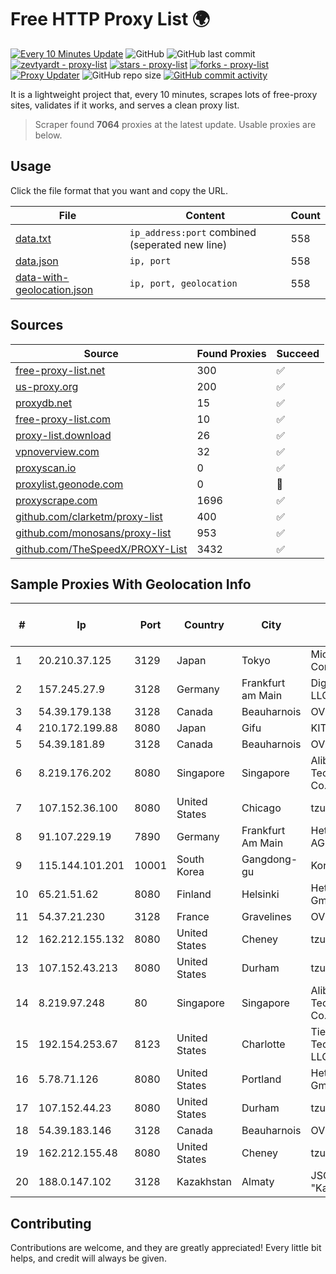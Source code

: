 
# Free HTTP Proxy List 🌍

[![Every 10 Minutes Update](https://github.com/mertguvencli/http-proxy-list/actions/workflows/main.yml/badge.svg?branch=main)](https://github.com/mertguvencli/http-proxy-list/actions/workflows/main.yml)
![GitHub](https://img.shields.io/github/license/mertguvencli/http-proxy-list)
![GitHub last commit](https://img.shields.io/github/last-commit/mertguvencli/http-proxy-list)
[![zevtyardt - proxy-list](https://img.shields.io/static/v1?label=zevtyardt&message=proxy-list&color=blue&logo=github)](https://github.com/zevtyardt/proxy-list "Go to GitHub repo")
[![stars - proxy-list](https://img.shields.io/github/stars/zevtyardt/proxy-list?style=social)](https://github.com/zevtyardt/proxy-list)
[![forks - proxy-list](https://img.shields.io/github/forks/zevtyardt/proxy-list?style=social)](https://github.com/zevtyardt/proxy-list)
[![Proxy Updater](https://github.com/zevtyardt/proxy-list/workflows/Proxy%20Updater/badge.svg)](https://github.com/zevtyardt/proxy-list/actions?query=workflow:"Proxy+Updater")
![GitHub repo size](https://img.shields.io/github/repo-size/zevtyardt/proxy-list)
[![GitHub commit activity](https://img.shields.io/github/commit-activity/m/zevtyardt/proxy-list?logo=commits)](https://github.com/zevtyardt/proxy-list/commits/main)

It is a lightweight project that, every 10 minutes, scrapes lots of free-proxy sites, validates if it works, and serves a clean proxy list.

> Scraper found **7064** proxies at the latest update. Usable proxies are below.

## Usage

Click the file format that you want and copy the URL.

|File|Content|Count|
|----|-------|-----|
|[data.txt](https://raw.githubusercontent.com/mertguvencli/http-proxy-list/main/proxy-list/data.txt)|`ip_address:port` combined (seperated new line)|558|
|[data.json](https://raw.githubusercontent.com/mertguvencli/http-proxy-list/main/proxy-list/data.json)|`ip, port`|558|
|[data-with-geolocation.json](https://raw.githubusercontent.com/mertguvencli/http-proxy-list/main/proxy-list/data-with-geolocation.json)|`ip, port, geolocation`|558|

## Sources

|Source|Found Proxies|Succeed|
|------|-------------|-------|
|[free-proxy-list.net](https://free-proxy-list.net)|300|✅|
|[us-proxy.org](https://www.us-proxy.org)|200|✅|
|[proxydb.net](http://proxydb.net)|15|✅|
|[free-proxy-list.com](https://free-proxy-list.com/?page=&port=&type%5B%5D=http&type%5B%5D=https&up_time=0&search=Search)|10|✅|
|[proxy-list.download](https://www.proxy-list.download/HTTP)|26|✅|
|[vpnoverview.com](https://vpnoverview.com/privacy/anonymous-browsing/free-proxy-servers)|32|✅|
|[proxyscan.io](https://www.proxyscan.io)|0|✅|
|[proxylist.geonode.com](https://proxylist.geonode.com/api/proxy-list?limit=300&page=1&sort_by=lastChecked&sort_type=desc&protocols=http,https)|0|🚫|
|[proxyscrape.com](https://api.proxyscrape.com/v2/?request=displayproxies&protocol=http&timeout=10000&country=all&ssl=all&anonymity=all)|1696|✅|
|[github.com/clarketm/proxy-list](https://raw.githubusercontent.com/clarketm/proxy-list/master/proxy-list-raw.txt)|400|✅|
|[github.com/monosans/proxy-list](https://raw.githubusercontent.com/monosans/proxy-list/main/proxies/http.txt)|953|✅|
|[github.com/TheSpeedX/PROXY-List](https://raw.githubusercontent.com/TheSpeedX/PROXY-List/master/http.txt)|3432|✅|


## Sample Proxies With Geolocation Info

|#|Ip|Port|Country|City|Internet Service Provider|
|-|--|----|-------|----|-------------------------|
|1|20.210.37.125|3129|Japan|Tokyo|Microsoft Corporation|
|2|157.245.27.9|3128|Germany|Frankfurt am Main|DigitalOcean, LLC|
|3|54.39.179.138|3128|Canada|Beauharnois|OVH SAS|
|4|210.172.199.88|8080|Japan|Gifu|KITAGATA|
|5|54.39.181.89|3128|Canada|Beauharnois|OVH SAS|
|6|8.219.176.202|8080|Singapore|Singapore|Alibaba (US) Technology Co., Ltd.|
|7|107.152.36.100|8080|United States|Chicago|tzulo, inc.|
|8|91.107.229.19|7890|Germany|Frankfurt Am Main|Hetzner Online AG|
|9|115.144.101.201|10001|South Korea|Gangdong-gu|Korea Telecom|
|10|65.21.51.62|8080|Finland|Helsinki|Hetzner Online GmbH|
|11|54.37.21.230|3128|France|Gravelines|OVH SAS|
|12|162.212.155.132|8080|United States|Cheney|tzulo, inc.|
|13|107.152.43.213|8080|United States|Durham|tzulo, inc.|
|14|8.219.97.248|80|Singapore|Singapore|Alibaba (US) Technology Co., Ltd.|
|15|192.154.253.67|8123|United States|Charlotte|Tier.Net Technologies LLC|
|16|5.78.71.126|8080|United States|Portland|Hetzner Online GmbH|
|17|107.152.44.23|8080|United States|Durham|tzulo, inc.|
|18|54.39.183.146|3128|Canada|Beauharnois|OVH SAS|
|19|162.212.155.48|8080|United States|Cheney|tzulo, inc.|
|20|188.0.147.102|3128|Kazakhstan|Almaty|JSC "KazTransCom"|



## Contributing

Contributions are welcome, and they are greatly appreciated! Every
little bit helps, and credit will always be given.

